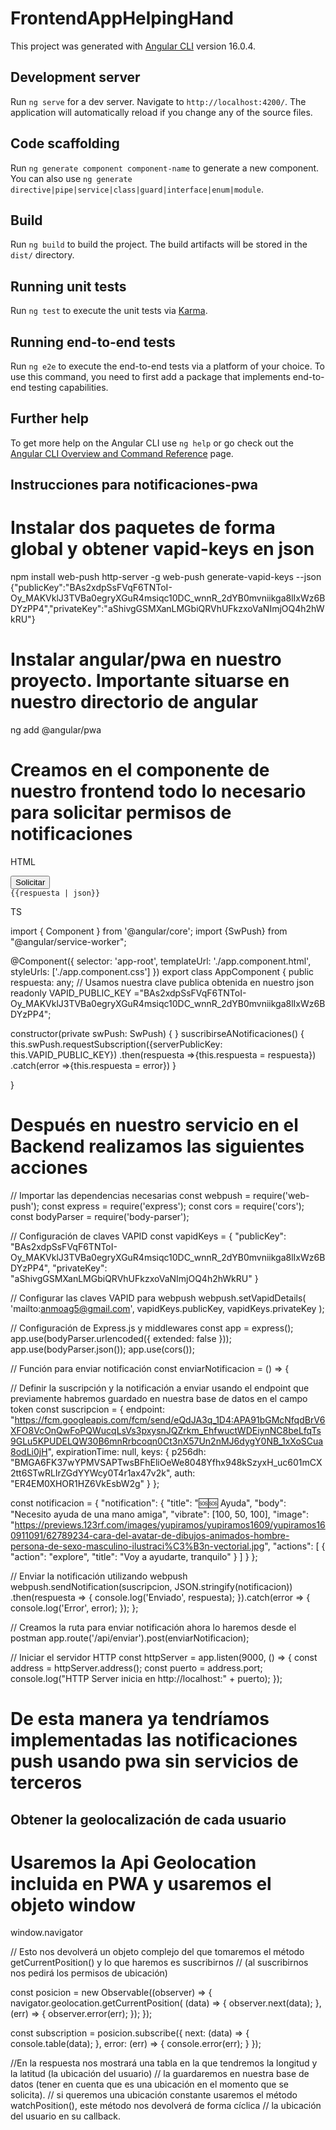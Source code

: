 # FrontendAppHelpingHand

This project was generated with [Angular CLI](https://github.com/angular/angular-cli) version 16.0.4.

## Development server

Run `ng serve` for a dev server. Navigate to `http://localhost:4200/`. The application will automatically reload if you change any of the source files.

## Code scaffolding

Run `ng generate component component-name` to generate a new component. You can also use `ng generate directive|pipe|service|class|guard|interface|enum|module`.

## Build

Run `ng build` to build the project. The build artifacts will be stored in the `dist/` directory.

## Running unit tests

Run `ng test` to execute the unit tests via [Karma](https://karma-runner.github.io).

## Running end-to-end tests

Run `ng e2e` to execute the end-to-end tests via a platform of your choice. To use this command, you need to first add a package that implements end-to-end testing capabilities.

## Further help

To get more help on the Angular CLI use `ng help` or go check out the [Angular CLI Overview and Command Reference](https://angular.io/cli) page.

## Instrucciones para notificaciones-pwa

# Instalar dos paquetes de forma global y obtener vapid-keys en json

npm install web-push http-server -g
web-push generate-vapid-keys --json
{"publicKey":"BAs2xdpSsFVqF6TNToI-Oy_MAKVklJ3TVBa0egryXGuR4msiqc10DC_wnnR_2dYB0mvniikga8lIxWz6BDYzPP4","privateKey":"aShivgGSMXanLMGbiQRVhUFkzxoVaNImjOQ4h2hWkRU"}

# Instalar angular/pwa en nuestro proyecto. Importante situarse en nuestro directorio de angular

ng add @angular/pwa

# Creamos en el componente de nuestro frontend todo lo necesario para solicitar permisos de notificaciones 
 HTML

<div>
  <button (click)="suscribirseANotificaciones()">Solicitar</button>
</div>
<div>
  <code>{{respuesta | json}}</code>
</div>
 
  TS

import { Component } from '@angular/core';
import {SwPush} from "@angular/service-worker";

@Component({
selector: 'app-root',
templateUrl: './app.component.html',
styleUrls: ['./app.component.css']
})
export class AppComponent {
  public respuesta: any;
  // Usamos nuestra clave publica obtenida en nuestro json
  readonly VAPID_PUBLIC_KEY ="BAs2xdpSsFVqF6TNToI-Oy_MAKVklJ3TVBa0egryXGuR4msiqc10DC_wnnR_2dYB0mvniikga8lIxWz6BDYzPP4";

  constructor(private swPush: SwPush) {
  }
  suscribirseANotificaciones() {
    this.swPush.requestSubscription({serverPublicKey: this.VAPID_PUBLIC_KEY})
    .then(respuesta =>{this.respuesta = respuesta})
    .catch(error =>{this.respuesta = error})
  } 
  
}

# Después en nuestro servicio en el Backend realizamos las siguientes acciones

// Importar las dependencias necesarias
const webpush = require('web-push');
const express = require('express');
const cors = require('cors');
const bodyParser = require('body-parser');

// Configuración de claves VAPID
const vapidKeys = {
"publicKey": "BAs2xdpSsFVqF6TNToI-Oy_MAKVklJ3TVBa0egryXGuR4msiqc10DC_wnnR_2dYB0mvniikga8lIxWz6BDYzPP4",
"privateKey": "aShivgGSMXanLMGbiQRVhUFkzxoVaNImjOQ4h2hWkRU"
}

// Configurar las claves VAPID para webpush
webpush.setVapidDetails(
'mailto:anmoag5@gmail.com',
vapidKeys.publicKey,
vapidKeys.privateKey
);

// Configuración de Express.js y middlewares
const app = express();
app.use(bodyParser.urlencoded({ extended: false }));
app.use(bodyParser.json());
app.use(cors());

// Función para enviar notificación
const enviarNotificacion = () => {

// Definir la suscripción y la notificación a enviar usando el endpoint que previamente habremos guardado en nuestra base de datos en el campo token
const suscripcion = {
endpoint: "https://fcm.googleapis.com/fcm/send/eQdJA3q_1D4:APA91bGMcNfqdBrV6XFO8VcOnQwFoPQWucqLsVs3pxysnJQZrkm_EhfwuctWDEiynNC8beLfqTs9GLu5KPUDELQW30B6mnRrbcoqn0Ct3nX57Un2nMJ6dygY0NB_1xXoSCua8odLi0jH",
expirationTime: null,
keys: {
p256dh: "BMGA6FK37wYPMVSAPTwsBFhEliOeWe8048Yfhx948kSzyxH_uc601mCX2tt6STwRLIrZGdYYWcy0T4r1ax47v2k",
auth: "ER4EM0XHOR1HZ6VkEsbW2g"
}
};

const notificacion = {
"notification": {
"title": "🆘🆘 Ayuda",
"body": "Necesito ayuda de una mano amiga",
"vibrate": [100, 50, 100],
"image": "https://previews.123rf.com/images/yupiramos/yupiramos1609/yupiramos160911091/62789234-cara-del-avatar-de-dibujos-animados-hombre-persona-de-sexo-masculino-ilustraci%C3%B3n-vectorial.jpg",
"actions": [
{
"action": "explore",
"title": "Voy a ayudarte, tranquilo"
}
]
}
};

// Enviar la notificación utilizando webpush
webpush.sendNotification(suscripcion, JSON.stringify(notificacion))
.then(respuesta => {
console.log('Enviado', respuesta);
}).catch(error => {
console.log('Error', error);
});
};

// Creamos la ruta para enviar notificación ahora lo haremos desde el postman
app.route('/api/enviar').post(enviarNotificacion);

// Iniciar el servidor HTTP
const httpServer = app.listen(9000, () => {
const address = httpServer.address();
const puerto = address.port;
console.log("HTTP Server inicia en http://localhost:" + puerto);
});

# De esta manera ya tendríamos implementadas las notificaciones push usando pwa sin servicios de terceros


## Obtener la geolocalización de cada usuario

# Usaremos la Api Geolocation incluida en PWA y usaremos el objeto window

window.navigator

// Esto nos devolverá un objeto complejo del que tomaremos el método getCurrentPosition() y lo que haremos es suscribirnos
// (al suscribirnos nos pedirá los permisos de ubicación)

const posicion = new Observable((observer) => {
  navigator.geolocation.getCurrentPosition(
  (data) => {
    observer.next(data);
  },
  (err) => {
    observer.error(err);
  });
});

const subscription = posicion.subscribe({
  next: (data) => {
    console.table(data);
  },
  error: (err) => {
    console.error(err);
  }
});

//En la respuesta nos mostrará una tabla en la que tendremos la longitud y la latitud (la ubicación del usuario) 
// la guardaremos en nuestra base de datos (tener en cuenta que es una ubicación en el momento que se solicita).
// si queremos una ubicación constante usaremos el método watchPosition(), este método nos devolverá de forma cíclica 
// la ubicación del usuario en su callback.
